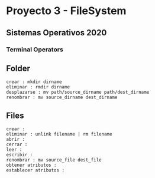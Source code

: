 # Proyecto 3 - FileSystem
## Sistemas Operativos 2020

### Terminal Operators
## Folder
    crear : mkdir dirname
    eliminar : rmdir dirname
    desplazarse : mv path/source_dirname path/dest_dirname
    renombrar : mv source_dirname dest_dirname

## Files
    crear :
    eliminar : unlink filename | rm filename
    abrir :
    cerrar :
    leer :
    escribir :
    renombrar : mv source_file dest_file
    obtener atributos :
    establecer atributos :